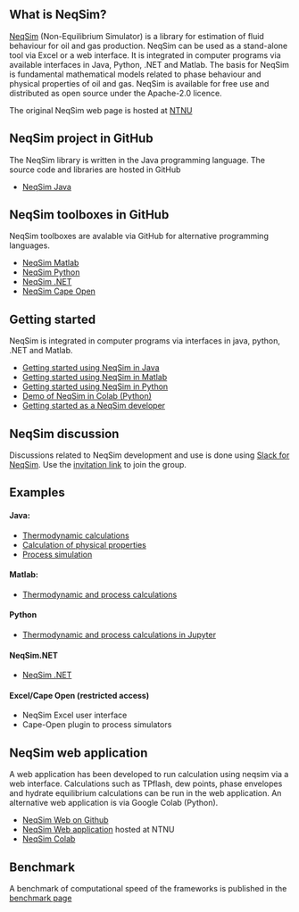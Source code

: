 ## What is NeqSim?
[NeqSim](https://equinor.github.io/neqsimhome/) (Non-Equilibrium Simulator) is a library for estimation of fluid behaviour for oil and gas production. NeqSim can be used as a stand-alone tool via Excel or a web interface. It is integrated in computer programs via available interfaces in Java, Python, .NET and Matlab. The basis for NeqSim is fundamental mathematical models related to phase behaviour and physical properties of oil and gas. NeqSim is available for free use and distributed as open source under the Apache-2.0 licence.

The original NeqSim web page is hosted at [NTNU](http://folk.ntnu.no/solbraa/neqsim/NeqSim.htm)

## NeqSim project in GitHub
The NeqSim library is written in the Java programming language. The source code and libraries are hosted in GitHub

* [NeqSim Java](https://github.com/equinor/neqsim)

## NeqSim toolboxes in GitHub
NeqSim toolboxes are avalable via GitHub for alternative programming languages.

* [NeqSim Matlab](https://github.com/equinor/neqsimmatlab)
* [NeqSim Python](https://github.com/equinor/neqsimpython)
* [NeqSim .NET](https://github.com/equinor/neqsimNET)
* [NeqSim Cape Open](https://github.com/equinor/neqsimcapeopen) 

## Getting started
NeqSim is integrated in computer programs via interfaces in java, python, .NET and Matlab.

* [Getting started using NeqSim in Java](https://github.com/equinor/neqsim/wiki/Getting-started-with-NeqSim-and-Github)
* [Getting started using NeqSim in Matlab](https://github.com/equinor/neqsimmatlab/wiki/Getting-started-with-NeqSim-in-Matlab)
* [Getting started using NeqSim in Python](https://github.com/equinor/neqsimpython/wiki/Getting-started-with-NeqSim-in-Python)
* [Demo of NeqSim in Colab (Python)](https://colab.research.google.com/github/EvenSol/NeqSim-Colab/blob/master/notebooks/examples_of_NeqSim_in_Colab.ipynb#scrollTo=9VqtmS_MpS6M)
* [Getting started as a NeqSim developer](https://github.com/equinor/neqsim/wiki/Getting-started-as-a-NeqSim-developer)

## NeqSim discussion
Discussions related to NeqSim development and use is done using [Slack for NeqSim](https://neqsim.slack.com). 
Use the [invitation link](https://join.slack.com/t/neqsim/shared_invite/enQtODQ1MzE1ODQ5ODYzLTljMThiMDU1YzIyNzBhOWI3ODU2ZGQ0ZjU0ZTRhNjhlODYxYTc4MTU4YWQ5ZTkyYWJiNjY0M2U2NDNiNWFhMWE) to join the group.

## Examples
#### Java:
* [Thermodynamic calculations](https://github.com/equinor/neqsim/tree/master/src/main/java/neqsim/thermo/util/example)
* [Calculation of physical properties](https://github.com/equinor/neqsim/tree/master/src/main/java/neqsim/physicalProperties/util/examples)
* [Process simulation](https://github.com/equinor/neqsim/tree/master/src/main/java/neqsim/processSimulation/util/example)

#### Matlab:
* [Thermodynamic and process calculations](https://github.com/equinor/neqsimmatlab/tree/master/example)

#### Python
* [Thermodynamic and process calculations in Jupyter](https://github.com/equinor/neqsimpython/tree/master/jupyter)

#### NeqSim.NET
* [NeqSim .NET](https://github.com/equinor/neqsimNET/tree/master/examples)

#### Excel/Cape Open (restricted access)
* NeqSim Excel user interface
* Cape-Open plugin to process simulators

## NeqSim web application
A  web application has been developed to run calculation using neqsim via a web interface. Calculations such as TPflash, dew points, phase envelopes and hydrate equilibrium calculations can be run in the web application. An alternative web application is via Google Colab (Python).
* [NeqSim Web on Github](https://github.com/equinor/neqsimweb)
* [NeqSim Web application](http://129.241.62.72:8080/NeqSimServer3/faces/Login.jsp) hosted at NTNU
* [NeqSim Colab](https://github.com/EvenSol/NeqSim-Colab)

## Benchmark
A benchmark of computational speed of the frameworks is published in the [benchmark page](/benchmark.html)

